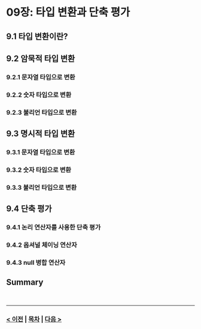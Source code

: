 # 09장: 타입 변환과 단축 평가

## 9.1 타입 변환이란?
## 9.2 암묵적 타입 변환
### 9.2.1 문자열 타입으로 변환
### 9.2.2 숫자 타입으로 변환
### 9.2.3 불리언 타입으로 변환
## 9.3 명시적 타입 변환
### 9.3.1 문자열 타입으로 변환
### 9.3.2 숫자 타입으로 변환
### 9.3.3 불리언 타입으로 변환
## 9.4 단축 평가
### 9.4.1 논리 연산자를 사용한 단축 평가
### 9.4.2 옵셔널 체이닝 연산자
### 9.4.3 null 병합 연산자
## Summary

<br>

-----
### [< 이전](Chapter8.md) | [목차](../README.md) | [다음 >](Chapter10.md)